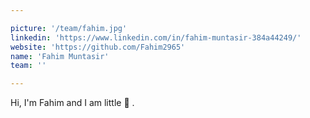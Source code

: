 ```yaml
---

picture: '/team/fahim.jpg'
linkedin: 'https://www.linkedin.com/in/fahim-muntasir-384a44249/'
website: 'https://github.com/Fahim2965'
name: 'Fahim Muntasir'
team: ''

---
```


Hi, I'm Fahim and I am little 🥲 .